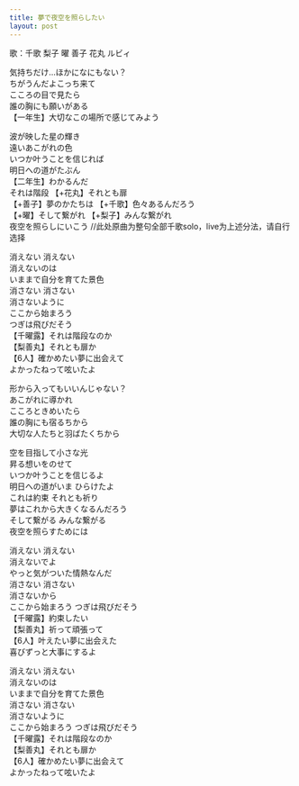 ```yaml
---
title: 夢で夜空を照らしたい
layout: post
---
```

歌：<a class="chika">千歌</a> <a class="riko">梨子</a> <a class="you">曜</a> <a class="yoshiko">善子</a> <a class="hanamaru">花丸</a> <a class="ruby">ルビィ</a>

<p><a class="ruby">気持ちだけ…ほかになにもない？</a><br />
<a class="hanamaru">ちがうんだよこっち来て<br />
こころの目で見たら</a><br />
<a class="yoshiko">誰の胸にも願いがある</a><br />
【一年生】大切なこの場所で感じてみよう</p>

<p><a class="chika">波が映した星の輝き<br />
遠いあこがれの色</a><br />
<a class="you">いつか叶うことを信じれば</a><br />
<a class="riko">明日への道がたぶん</a><br />
【二年生】わかるんだ<br />
<a class="ruby">それは階段</a> 【+<a class="hanamaru">花丸</a>】それとも扉<br />
【+<a class="yoshiko">善子</a>】夢のかたちは 【+<a class="chika">千歌</a>】色々あるんだろう<br />
【+<a class="you">曜</a>】そして繋がれ 【+<a class="riko">梨子</a>】みんな繋がれ<br />
<a class="chika">夜空を</a>照らしにいこう <a class="notation">//此处原曲为整句全部千歌solo，live为上述分法，请自行选择</a></p>

<p>消えない 消えない<br />
消えないのは<br />
いままで自分を育てた景色<br />
消さない 消さない<br />
消さないように<br />
ここから始まろう<br />
つぎは飛びだそう<br />
【<a class="chika">千</a><a class="you">曜</a><a class="ruby">露</a>】それは階段なのか<br />
【<a class="riko">梨</a><a class="yoshiko">善</a><a class="hanamaru">丸</a>】それとも扉か<br />
【6人】確かめたい夢に出会えて<br />
<a class="chika">よかったねって呟いたよ</a></p>

<p><a class="chika">形から入ってもいいんじゃない？<br />
あこがれに導かれ<br />
こころときめいたら</a><br />
<a class="yoshiko">誰の胸にも宿るちから<br />
大切な人たちと羽ばたくちから</a></p>

<p><a class="you">空を目指して小さな光<br />
昇る想いをのせて</a><br />
<a class="hanamaru">いつか叶うことを信じるよ</a><br />
<a class="ruby">明日への道がいま ひらけたよ</a><br />
<a class="riko">これは約束</a> <a class="yoshiko">それとも祈り</a><br />
<a class="riko">夢はこれから大きくなるんだろう</a><br />
そして繋がる みんな繋がる<br />
夜空を照らすためには</p>

<p>消えない 消えない<br />
消えないでよ<br />
やっと気がついた情熱なんだ<br />
消さない 消さない<br />
消さないから<br />
ここから始まろう つぎは飛びだそう<br />
【<a class="chika">千</a><a class="you">曜</a><a class="ruby">露</a>】約束したい<br />
【<a class="riko">梨</a><a class="yoshiko">善</a><a class="hanamaru">丸</a>】祈って頑張って<br />
【6人】叶えたい夢に出会えた<br />
喜びずっと大事にするよ</p>

<p><a class="chika">消えない 消えない<br />
消えないのは<br />
いままで自分を育てた景色</a><br />
消さない 消さない<br />
消さないように<br />
ここから始まろう つぎは飛びだそう<br />
【<a class="chika">千</a><a class="you">曜</a><a class="ruby">露</a>】それは階段なのか<br />
【<a class="riko">梨</a><a class="yoshiko">善</a><a class="hanamaru">丸</a>】それとも扉か<br />
【6人】確かめたい夢に出会えて<br />
<a class="chika">よかったねって</a>呟いたよ</p>